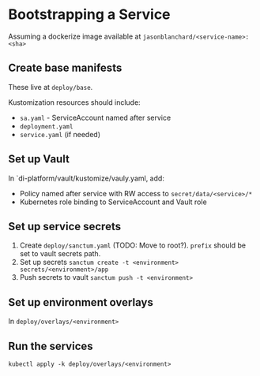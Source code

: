 # Bootstrapping a Service
Assuming a dockerize image available at `jasonblanchard/<service-name>:<sha>`

## Create base manifests
These live at `deploy/base`.

Kustomization resources should include:
- `sa.yaml` - ServiceAccount named after service
- `deployment.yaml`
- `service.yaml` (if needed)

## Set up Vault
In `di-platform/vault/kustomize/vauly.yaml, add:

- Policy named after service with RW access to `secret/data/<service>/*`
- Kubernetes role binding to ServiceAccount and Vault role

## Set up service secrets
1. Create `deploy/sanctum.yaml` (TODO: Move to root?). `prefix` should be set to vault secrets path.
2. Set up secrets `sanctum create -t <environment> secrets/<environment>/app`
3. Push secrets to vault `sanctum push -t <environment>`

## Set up environment overlays
In `deploy/overlays/<environment>`

## Run the services
`kubectl apply -k deploy/overlays/<environment>`
